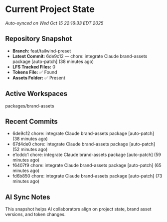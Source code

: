 # Current Project State
_Auto-synced on Wed Oct 15 22:16:33 EDT 2025_

## Repository Snapshot
- **Branch:** feat/tailwind-preset
- **Latest Commit:** 6de9c12 — chore: integrate Claude brand-assets package [auto-patch] (38 minutes ago)
- **LFS Tracked Files:** 0
- **Tokens File:** ✅ Found
- **Assets Folder:** ✅ Present

## Active Workspaces
packages/brand-assets

## Recent Commits
- 6de9c12 chore: integrate Claude brand-assets package [auto-patch] (38 minutes ago)
- 67d4de0 chore: integrate Claude brand-assets package [auto-patch] (52 minutes ago)
- e1cddc1 chore: integrate Claude brand-assets package [auto-patch] (59 minutes ago)
- f6407f9 chore: integrate Claude brand-assets package [auto-patch] (65 minutes ago)
- fd6b850 chore: integrate Claude brand-assets package [auto-patch] (73 minutes ago)
## AI Sync Notes
This snapshot helps AI collaborators align on project state, brand asset versions, and token changes.
